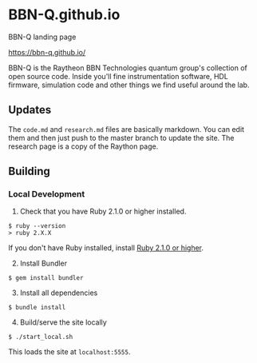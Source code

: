 # BBN-Q.github.io
BBN-Q landing page

https://bbn-q.github.io/

BBN-Q is the Raytheon BBN Technologies quantum group's collection of open source code.  Inside you'll fine instrumentation software, HDL firmware, simulation code and other things we find useful around the lab.

## Updates

The `code.md` and `research.md` files are basically markdown. You can edit them and then just push to the master branch to update the site. The research page is a copy of the Raython page.

## Building

### Local Development

1. Check that you have Ruby 2.1.0 or higher installed.

```
$ ruby --version
> ruby 2.X.X
```

If you don't have Ruby installed, install [Ruby 2.1.0 or higher](https://www.ruby-lang.org/en/downloads/).

2. Install Bundler

```
$ gem install bundler
```

3. Install all dependencies

```
$ bundle install
```

4. Build/serve the site locally

```
$ ./start_local.sh
```

This loads the site at `localhost:5555`.
